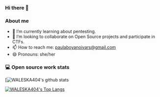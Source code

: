 ### Hi there 👋
 


### About me

- 🌱 I’m currently learning about pentesting.
- 👯 I’m looking to collaborate on Open Source projects and participate in CTFs.
- 📫 How to reach me: paulaboyanoivars@gmail.com
- 😄 Pronouns: she/her

### 💻 Open source work stats

[![WALESKA404's github stats](https://github-readme-stats.vercel.app/api?username=waleska404&show_icons=true&hide_border=true&count_private=true&theme=dark)

[![WALESKA404's Top Langs](https://github-readme-stats.vercel.app/api/top-langs/?username=waleska404&layout=compact&show_icons=true&hide_border=true&count_private=true&theme=dark)](https://github.com/anuraghazra/github-readme-stats)



